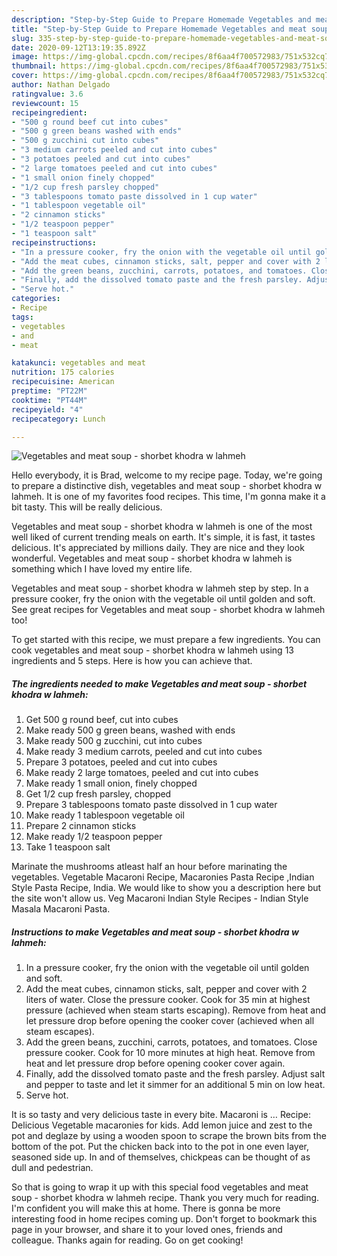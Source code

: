 ```yaml
---
description: "Step-by-Step Guide to Prepare Homemade Vegetables and meat soup - shorbet khodra w lahmeh"
title: "Step-by-Step Guide to Prepare Homemade Vegetables and meat soup - shorbet khodra w lahmeh"
slug: 335-step-by-step-guide-to-prepare-homemade-vegetables-and-meat-soup-shorbet-khodra-w-lahmeh
date: 2020-09-12T13:19:35.892Z
image: https://img-global.cpcdn.com/recipes/8f6aa4f700572983/751x532cq70/vegetables-and-meat-soup-shorbet-khodra-w-lahmeh-recipe-main-photo.jpg
thumbnail: https://img-global.cpcdn.com/recipes/8f6aa4f700572983/751x532cq70/vegetables-and-meat-soup-shorbet-khodra-w-lahmeh-recipe-main-photo.jpg
cover: https://img-global.cpcdn.com/recipes/8f6aa4f700572983/751x532cq70/vegetables-and-meat-soup-shorbet-khodra-w-lahmeh-recipe-main-photo.jpg
author: Nathan Delgado
ratingvalue: 3.6
reviewcount: 15
recipeingredient:
- "500 g round beef cut into cubes"
- "500 g green beans washed with ends"
- "500 g zucchini cut into cubes"
- "3 medium carrots peeled and cut into cubes"
- "3 potatoes peeled and cut into cubes"
- "2 large tomatoes peeled and cut into cubes"
- "1 small onion finely chopped"
- "1/2 cup fresh parsley chopped"
- "3 tablespoons tomato paste dissolved in 1 cup water"
- "1 tablespoon vegetable oil"
- "2 cinnamon sticks"
- "1/2 teaspoon pepper"
- "1 teaspoon salt"
recipeinstructions:
- "In a pressure cooker, fry the onion with the vegetable oil until golden and soft."
- "Add the meat cubes, cinnamon sticks, salt, pepper and cover with 2 liters of water. Close the pressure cooker. Cook for 35 min at highest pressure (achieved when steam starts escaping). Remove from heat and let pressure drop before opening the cooker cover (achieved when all steam escapes)."
- "Add the green beans, zucchini, carrots, potatoes, and tomatoes. Close pressure cooker. Cook for 10 more minutes at high heat. Remove from heat and let pressure drop before opening cooker cover again."
- "Finally, add the dissolved tomato paste and the fresh parsley. Adjust salt and pepper to taste and let it simmer for an additional 5 min on low heat."
- "Serve hot."
categories:
- Recipe
tags:
- vegetables
- and
- meat

katakunci: vegetables and meat 
nutrition: 175 calories
recipecuisine: American
preptime: "PT22M"
cooktime: "PT44M"
recipeyield: "4"
recipecategory: Lunch

---
```



![Vegetables and meat soup - shorbet khodra w lahmeh](https://img-global.cpcdn.com/recipes/8f6aa4f700572983/751x532cq70/vegetables-and-meat-soup-shorbet-khodra-w-lahmeh-recipe-main-photo.jpg)

Hello everybody, it is Brad, welcome to my recipe page. Today, we're going to prepare a distinctive dish, vegetables and meat soup - shorbet khodra w lahmeh. It is one of my favorites food recipes. This time, I'm gonna make it a bit tasty. This will be really delicious.

Vegetables and meat soup - shorbet khodra w lahmeh is one of the most well liked of current trending meals on earth. It's simple, it is fast, it tastes delicious. It's appreciated by millions daily. They are nice and they look wonderful. Vegetables and meat soup - shorbet khodra w lahmeh is something which I have loved my entire life.

Vegetables and meat soup - shorbet khodra w lahmeh step by step. In a pressure cooker, fry the onion with the vegetable oil until golden and soft. See great recipes for Vegetables and meat soup - shorbet khodra w lahmeh too!


To get started with this recipe, we must prepare a few ingredients. You can cook vegetables and meat soup - shorbet khodra w lahmeh using 13 ingredients and 5 steps. Here is how you can achieve that.

<!--inarticleads1-->

##### The ingredients needed to make Vegetables and meat soup - shorbet khodra w lahmeh:

1. Get 500 g round beef, cut into cubes
1. Make ready 500 g green beans, washed with ends
1. Make ready 500 g zucchini, cut into cubes
1. Make ready 3 medium carrots, peeled and cut into cubes
1. Prepare 3 potatoes, peeled and cut into cubes
1. Make ready 2 large tomatoes, peeled and cut into cubes
1. Make ready 1 small onion, finely chopped
1. Get 1/2 cup fresh parsley, chopped
1. Prepare 3 tablespoons tomato paste dissolved in 1 cup water
1. Make ready 1 tablespoon vegetable oil
1. Prepare 2 cinnamon sticks
1. Make ready 1/2 teaspoon pepper
1. Take 1 teaspoon salt


Marinate the mushrooms atleast half an hour before marinating the vegetables. Vegetable Macaroni Recipe, Macaronies Pasta Recipe ,Indian Style Pasta Recipe, India. We would like to show you a description here but the site won&#39;t allow us. Veg Macaroni Indian Style Recipes - Indian Style Masala Macaroni Pasta. 

<!--inarticleads2-->

##### Instructions to make Vegetables and meat soup - shorbet khodra w lahmeh:

1. In a pressure cooker, fry the onion with the vegetable oil until golden and soft.
1. Add the meat cubes, cinnamon sticks, salt, pepper and cover with 2 liters of water. Close the pressure cooker. Cook for 35 min at highest pressure (achieved when steam starts escaping). Remove from heat and let pressure drop before opening the cooker cover (achieved when all steam escapes).
1. Add the green beans, zucchini, carrots, potatoes, and tomatoes. Close pressure cooker. Cook for 10 more minutes at high heat. Remove from heat and let pressure drop before opening cooker cover again.
1. Finally, add the dissolved tomato paste and the fresh parsley. Adjust salt and pepper to taste and let it simmer for an additional 5 min on low heat.
1. Serve hot.


It is so tasty and very delicious taste in every bite. Macaroni is … Recipe: Delicious Vegetable macaronies for kids. Add lemon juice and zest to the pot and deglaze by using a wooden spoon to scrape the brown bits from the bottom of the pot. Put the chicken back into to the pot in one even layer, seasoned side up. In and of themselves, chickpeas can be thought of as dull and pedestrian. 

So that is going to wrap it up with this special food vegetables and meat soup - shorbet khodra w lahmeh recipe. Thank you very much for reading. I'm confident you will make this at home. There is gonna be more interesting food in home recipes coming up. Don't forget to bookmark this page in your browser, and share it to your loved ones, friends and colleague. Thanks again for reading. Go on get cooking!
